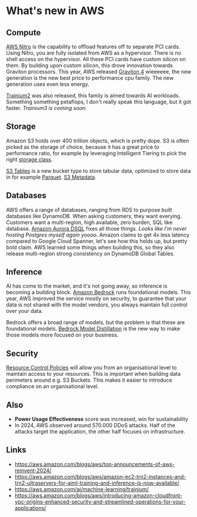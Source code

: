 # What's new in AWS

## Compute

[AWS Nitro](https://aws.amazon.com/ec2/nitro/) is the capability to offload features off to separate PCI cards. Using Nitro, you
are fully isolated from AWS as a hypervisor. There is no shell access on the hypervisor. All these PCI
cards have custom silicon on them. By building upon custom silicon, this drove innovation towards Graviton processors.
This year, AWS released [Graviton 4](https://www.aboutamazon.com/news/aws/graviton4-aws-cloud-computing-chip) wieeeeee, the new
generation is the new best price to performance cpu family. The new generation uses even less energy.

[Trainium2](https://press.aboutamazon.com/2024/12/aws-trainium2-instances-now-generally-available) was also released, this family
is aimed towards AI workloads. Something something petaflops, I don't really speak this language, but it got faster. _Trainium3 is
coming soon._

## Storage

Amazon S3 holds over 400 trillion objects, which is pretty dope. S3 is often picked as the storage of choice, because it has a great
price to performance ratio, for example by leveraging Intelligent Tiering to pick the right [storage class](https://aws.amazon.com/s3/storage-classes/).

[S3 Tables](https://docs.aws.amazon.com/AmazonS3/latest/userguide/s3-tables.html) is a new bucket type to store tabular data,
optimized to store data in for example [Parquet](https://parquet.apache.org/). [S3 Metadata](https://docs.aws.amazon.com/AmazonS3/latest/userguide/UsingMetadata.html).

## Databases

AWS offers a range of databases, ranging from RDS to purpose built databases like DynamoDB. When asking customers, they want everying. Customers
want a multi-region, high available, zero burden, SQL like database. [Amazon Aurora DSQL](https://aws.amazon.com/rds/aurora/dsql/) fixes all those
things. _Looks like I'm never hosting Postgres myself again yoooo._ Amazon claims to get 4x less latency compared to Google Cloud Spanner, let's see
how this holds up, but pretty bold claim. AWS learned some things when building this, so they also release multi-region strong consistency
on DynamoDB Global Tables.

## Inference

AI has come to the market, and it's not going away, so inference is becoming a building block. [Amazon Bedrock](https://aws.amazon.com/bedrock/)
runs foundational models. This year, AWS improved the service mostly on security, to guarantee that your data is not shared with the model
vendors, you always maintain full control over your data.

Bedrock offers a broad range of models, but the problem is that these are foundational models. [Bedrock Model Distillation](https://docs.aws.amazon.com/bedrock/latest/userguide/model-distillation.html)
is the new way to make those models more focused on your business.

## Security

[Resource Control Policies](https://docs.aws.amazon.com/organizations/latest/userguide/orgs_manage_policies_rcps.html) will allow you from an organisational level
to maintain access to your resources. This is important when building data perimeters around e.g. S3 Buckets. This makes it easier to introduce
compliance on an organisational level.

## Also

- **Power Usage Effectiveness** score was increased, win for sustainability
- In 2024, AWS observed around 570.000 DDoS attacks. Half of the attacks target the application, the other half focuses on infrastructure.

## Links

- <https://aws.amazon.com/blogs/aws/top-announcements-of-aws-reinvent-2024/>
- <https://aws.amazon.com/blogs/aws/amazon-ec2-trn2-instances-and-trn2-ultraservers-for-aiml-training-and-inference-is-now-available/>
- <https://aws.amazon.com/ai/machine-learning/trainium/>
- <https://aws.amazon.com/blogs/aws/introducing-amazon-cloudfront-vpc-origins-enhanced-security-and-streamlined-operations-for-your-applications/>
